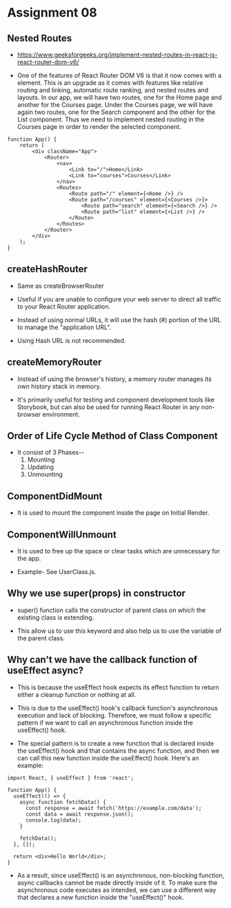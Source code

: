 # Assignment 08

## Nested Routes

-   https://www.geeksforgeeks.org/implement-nested-routes-in-react-js-react-router-dom-v6/

-   One of the features of React Router DOM V6 is that it now comes with a <Routes> element. This is an upgrade as it comes with features like relative routing and linking, automatic route ranking, and nested routes and layouts. In our app, we will have two routes, one for the Home page and another for the Courses page. Under the Courses page, we will have again two routes, one for the Search component and the other for the List component. Thus we need to implement nested routing in the Courses page in order to render the selected component.

```
function App() {
    return (
        <div className="App">
            <Router>
                <nav>
                    <Link to="/">Home</Link>
                    <Link to="courses">Courses</Link>
                </nav>
                <Routes>
                    <Route path="/" element={<Home />} />
                    <Route path="/courses" element={<Courses />}>
                        <Route path="search" element={<Search />} />
                        <Route path="list" element={<List />} />
                    </Route>
                </Routes>
            </Router>
        </div>
    );
}
```

## createHashRouter

-   Same as createBrowserRouter

-   Useful if you are unable to configure your web server to direct all traffic to your React Router application.

-   Instead of using normal URLs, it will use the hash (#) portion of the URL to manage the "application URL".

-   Using Hash URL is not recommended.

## createMemoryRouter

-   Instead of using the browser's history, a memory router manages its own history stack in memory.

-   It's primarily useful for testing and component development tools like Storybook, but can also be used for running React Router in any non-browser environment.

## Order of Life Cycle Method of Class Component

-   It consist of 3 Phases--
    1. Mounting
    2. Updating
    3. Unmounting

## ComponentDidMount

-   It is used to mount the component inside the page on Initial Render.

## ComponentWillUnmount

-   It is used to free up the space or clear tasks which are unnecessary for the app.

-   Example- See UserClass.js.

## Why we use super(props) in constructor

-   super() function calls the constructor of parent class on which the existing class is extending.

-   This allow us to use this keyword and also help us to use the variable of the parent class.

## Why can't we have the callback function of useEffect async?

-   This is because the useEffect hook expects its effect function to return either a cleanup function or nothing at all.

-   This is due to the useEffect() hook's callback function's asynchronous execution and lack of blocking. Therefore, we must follow a specific pattern if we want to call an asynchronous function inside the useEffect() hook.

-   The special pattern is to create a new function that is declared inside the useEffect() hook and that contains the async function, and then we can call this new function inside the useEffect() hook. Here's an example:

```
import React, { useEffect } from 'react';

function App() {
  useEffect(() => {
    async function fetchData() {
      const response = await fetch('https://example.com/data');
      const data = await response.json();
      console.log(data);
    }

    fetchData();
  }, []);

  return <div>Hello World</div>;
}
```

-   As a result, since useEffect() is an asynchronous, non-blocking function, async callbacks cannot be made directly inside of it. To make sure the asynchronous code executes as intended, we can use a different way that declares a new function inside the "useEffect()" hook.
